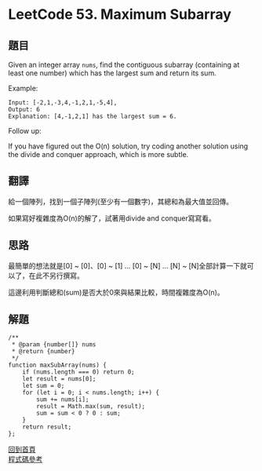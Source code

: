 # LeetCode 53. Maximum Subarray

## 題目
Given an integer array `nums`, find the contiguous subarray (containing at least one number) which has the largest sum and return its sum.

Example:
```
Input: [-2,1,-3,4,-1,2,1,-5,4],
Output: 6
Explanation: [4,-1,2,1] has the largest sum = 6.
```
Follow up:  

If you have figured out the O(n) solution, try coding another solution using the divide and conquer approach, which is more subtle.
## 翻譯

給一個陣列，找到一個子陣列(至少有一個數字)，其總和為最大值並回傳。　　

如果寫好複雜度為O(n)的解了，試著用divide and conquer寫寫看。

## 思路
最簡單的想法就是[0] ~ [0]、[0] ~ [1] ... [0] ~ [N] ... [N] ~ [N]全部計算一下就可以了，在此不另行撰寫。  

這邊利用判斷總和(sum)是否大於0來與結果比較，時間複雜度為O(n)。
## 解題
```
/**
 * @param {number[]} nums
 * @return {number}
 */
function maxSubArray(nums) {
    if (nums.length === 0) return 0;
    let result = nums[0];
    let sum = 0;
    for (let i = 0; i < nums.length; i++) {
        sum += nums[i];
        result = Math.max(sum, result);
        sum = sum < 0 ? 0 : sum;
    }
    return result;
};
```

[回到首頁](../../README.md)  
[程式碼參考](scripts/index.js)